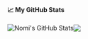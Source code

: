 #### &#x1f4c8; My GitHub Stats

<img align="center" src="https://github-readme-stats.vercel.app/api?username=nomi-san&show_icons=true&line_height=33&count_private=true&theme=dark" alt="Nomi's GitHub Stats" /><img align="center" src="https://github-readme-stats.vercel.app/api/top-langs/?username=nomi-san&&hide=cmake&langs_count=4&line_height=35&theme=dark" />
